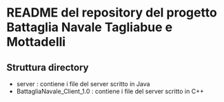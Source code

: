 # README del repository del progetto Battaglia Navale Tagliabue e Mottadelli

## Struttura directory

- server : contiene i file del server scritto in Java
- BattagliaNavale_Client_1.0 : contiene i file del server scritto in C++
